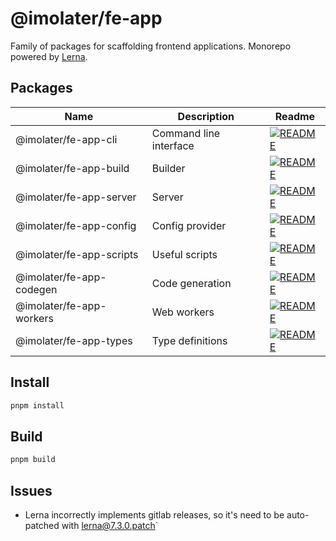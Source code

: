 # @imolater/fe-app

Family of packages for scaffolding frontend applications. Monorepo powered by [Lerna](https://lerna.js.org/).

## Packages

| Name                     | Description            | Readme                                                                         |
|--------------------------|------------------------|--------------------------------------------------------------------------------|
| @imolater/fe-app-cli     | Command line interface | [![README](https://img.shields.io/badge/README--green.svg)](/packages/cli)     |
| @imolater/fe-app-build   | Builder                | [![README](https://img.shields.io/badge/README--green.svg)](/packages/build)   |
| @imolater/fe-app-server  | Server                 | [![README](https://img.shields.io/badge/README--green.svg)](/packages/server)  |
| @imolater/fe-app-config  | Config provider        | [![README](https://img.shields.io/badge/README--green.svg)](/packages/build)   |
| @imolater/fe-app-scripts | Useful scripts         | [![README](https://img.shields.io/badge/README--green.svg)](/packages/scripts) |
| @imolater/fe-app-codegen | Code generation        | [![README](https://img.shields.io/badge/README--green.svg)](/packages/codegen) |
| @imolater/fe-app-workers | Web workers            | [![README](https://img.shields.io/badge/README--green.svg)](/packages/workers) |
| @imolater/fe-app-types   | Type definitions       | [![README](https://img.shields.io/badge/README--green.svg)](/packages/types)   |

## Install

```bash
pnpm install
```

## Build

```bash
pnpm build
```

## Issues

* Lerna incorrectly implements gitlab releases, so it's need to be auto-patched
  with [lerna@7.3.0.patch](patches/lerna@7.3.0.patch)`
